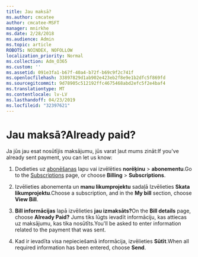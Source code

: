 ```yaml
---
title: Jau maksā?
ms.author: cmcatee
author: cmcatee-MSFT
manager: mnirkhe
ms.date: 2/28/2018
ms.audience: Admin
ms.topic: article
ROBOTS: NOINDEX, NOFOLLOW
localization_priority: Normal
ms.collection: Adm_O365
ms.custom: ''
ms.assetid: 091e3fa1-b67f-40a4-b72f-b69c9f2c741f
ms.openlocfilehash: 33897829d1ab902e423eb2f8e9e1b2dfc5f869fd
ms.sourcegitcommit: 9d78905c512192ffc4675468abd2efc5f2e4baf4
ms.translationtype: MT
ms.contentlocale: lv-LV
ms.lasthandoff: 04/23/2019
ms.locfileid: "32397621"
---
```

# <a name="already-paid"></a><span data-ttu-id="13598-102">Jau maksā?</span><span class="sxs-lookup"><span data-stu-id="13598-102">Already paid?</span></span>

<span data-ttu-id="13598-103">Ja jūs jau esat nosūtījis maksājumu, jūs varat ļaut mums zināt:</span><span class="sxs-lookup"><span data-stu-id="13598-103">If you've already sent payment, you can let us know:</span></span>
  
1. <span data-ttu-id="13598-104">Dodieties uz [abonēšanas](https://go.microsoft.com/fwlink/p/?linkid=842054) lapu vai izvēlēties **norēķinu** \> **abonementu**.</span><span class="sxs-lookup"><span data-stu-id="13598-104">Go to the [Subscriptions](https://go.microsoft.com/fwlink/p/?linkid=842054) page, or choose **Billing** \> **Subscriptions**.</span></span>
    
2. <span data-ttu-id="13598-105">Izvēlieties abonementa un **manu likumprojektu** sadaļā Izvēlieties **Skata likumprojektu**.</span><span class="sxs-lookup"><span data-stu-id="13598-105">Choose a subscription, and in the **My bill** section, choose **View Bill**.</span></span>
    
3. <span data-ttu-id="13598-106">**Bill informācijas** lapā izvēlieties **jau izmaksāts?**</span><span class="sxs-lookup"><span data-stu-id="13598-106">On the **Bill details** page, choose **Already Paid?**</span></span> <span data-ttu-id="13598-107">Jums tiks lūgts ievadīt informāciju, kas attiecas uz maksājumu, kas tika nosūtīts.</span><span class="sxs-lookup"><span data-stu-id="13598-107">You'll be asked to enter information related to the payment that was sent.</span></span> 
    
4. <span data-ttu-id="13598-108">Kad ir ievadīta visa nepieciešamā informācija, izvēlieties **Sūtīt**.</span><span class="sxs-lookup"><span data-stu-id="13598-108">When all required information has been entered, choose **Send**.</span></span>
    


